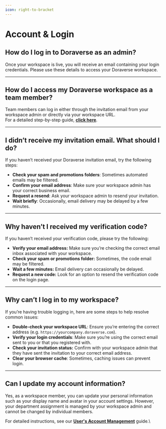 ```yaml
---
icon: right-to-bracket
---
```


# Account & Login

## **How do I log in to Doraverse as an admin?**

Once your workspace is live, you will receive an email containing your login credentials. Please use these details to access your Doraverse workspace.

***

## How do I access my Doraverse workspace as a team member?

Team members can log in either through the invitation email from your workspace admin or directly via your workspace URL.\
For a detailed step-by-step guide, [**click here**](https://doraverse.gitbook.io/docs/jp/getting-started/log-in-to-your-workspace-in-doraverse).

***

## I didn’t receive my invitation email. What should I do?

If you haven’t received your Doraverse invitation email, try the following steps:

* **Check your spam and promotions folders**: Sometimes automated emails may be filtered.
* **Confirm your email address**: Make sure your workspace admin has your correct business email.
* **Request a resend**: Ask your workspace admin to resend your invitation.
* **Wait briefly**: Occasionally, email delivery may be delayed by a few minutes.

***

## Why haven’t I received my verification code?

If you haven’t received your verification code, please try the following:

* **Verify your email address:** Make sure you’re checking the correct email inbox associated with your workspace.
* **Check your spam or promotions folder:** Sometimes, the code email may be filtered.
* **Wait a few minutes:** Email delivery can occasionally be delayed.
* **Request a new code:** Look for an option to resend the verification code on the login page.

***

## Why can’t I log in to my workspace?

If you’re having trouble logging in, here are some steps to help resolve common issues:

* **Double-check your workspace URL**: Ensure you’re entering the correct address (e.g. `https://yourcompany.doraverse.com`).
* **Verify your login credentials**: Make sure you’re using the correct email sent to you or that you registered with.
* **Check your invitation status:** Confirm with your workspace admin that they have sent the invitation to your correct email address.
* **Clear your browser cache**: Sometimes, caching issues can prevent login.

***

## Can I update my account information?

Yes, as a workspace member, you can update your personal information such as your display name and avatar in your account settings. However, your department assignment is managed by your workspace admin and cannot be changed by individual members.

For detailed instructions, see our [**User's Account Management**](https://doraverse.gitbook.io/docs/jp/getting-started/account-management) guide.\
